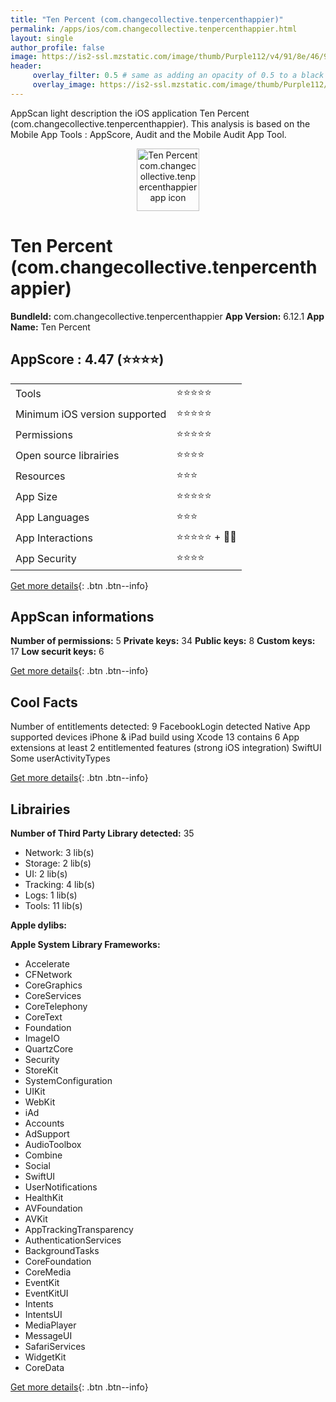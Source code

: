 ```yaml
---
title: "Ten Percent (com.changecollective.tenpercenthappier)"
permalink: /apps/ios/com.changecollective.tenpercenthappier.html
layout: single
author_profile: false
image: https://is2-ssl.mzstatic.com/image/thumb/Purple112/v4/91/8e/46/918e465d-3351-76f5-0321-eb6281ad13cd/AppIcon-0-1x_U007emarketing-0-7-0-P3-85-220.png/512x512bb.jpg
header: 
     overlay_filter: 0.5 # same as adding an opacity of 0.5 to a black background
     overlay_image: https://is2-ssl.mzstatic.com/image/thumb/Purple112/v4/91/8e/46/918e465d-3351-76f5-0321-eb6281ad13cd/AppIcon-0-1x_U007emarketing-0-7-0-P3-85-220.png/512x512bb.jpg
---
```

AppScan light description the iOS application Ten Percent (com.changecollective.tenpercenthappier). This analysis is based on the Mobile App Tools : AppScore, Audit and the Mobile Audit App Tool.

  
  
<div style="text-align: center;"><img src="https://is2-ssl.mzstatic.com/image/thumb/Purple112/v4/91/8e/46/918e465d-3351-76f5-0321-eb6281ad13cd/AppIcon-0-1x_U007emarketing-0-7-0-P3-85-220.png/512x512bb.jpg" width="100" height="100" alt="Ten Percent com.changecollective.tenpercenthappier app icon"></div>  
  
# Ten Percent (com.changecollective.tenpercenthappier)

**BundleId:** com.changecollective.tenpercenthappier
**App Version:** 6.12.1
**App Name:** Ten Percent


## AppScore : 4.47 (⭐️⭐️⭐️⭐️) 

<table>
<tr><td> Tools </td><td> ⭐️⭐️⭐️⭐️⭐️ </td></tr>
<tr><td> Minimum iOS version supported </td><td> ⭐️⭐️⭐️⭐️⭐️ </td></tr>
<tr><td> Permissions </td><td> ⭐️⭐️⭐️⭐️⭐️ </td></tr>
<tr><td> Open source librairies </td><td> ⭐️⭐️⭐️⭐️ </td></tr>
<tr><td> Resources </td><td> ⭐️⭐️⭐️ </td></tr>
<tr><td> App Size </td><td> ⭐️⭐️⭐️⭐️⭐️ </td></tr>
<tr><td> App Languages </td><td> ⭐️⭐️⭐️ </td></tr>
<tr><td> App Interactions </td><td> ⭐️⭐️⭐️⭐️⭐️ + 🌟🌟 </td></tr>
<tr><td> App Security </td><td> ⭐️⭐️⭐️⭐️ </td></tr>
</table>

[Get more details](/pricing.html){: .btn .btn--info}  
  
## AppScan informations 

**Number of permissions:** 5
**Private keys:** 34
**Public keys:** 8
**Custom keys:** 17
**Low securit keys:** 6
  
[Get more details](/pricing.html){: .btn .btn--info}

## Cool Facts

Number of entitlements detected: 9
FacebookLogin detected
Native App
supported devices iPhone & iPad
build using Xcode 13
contains 6 App extensions
at least 2 entitlemented features (strong iOS integration)
SwiftUI
Some userActivityTypes
  
[Get more details](/pricing.html){: .btn .btn--info}

## Librairies 
**Number of Third Party Library detected:** 35
- Network: 3 lib(s)
- Storage: 2 lib(s)
- UI: 2 lib(s)
- Tracking: 4 lib(s)
- Logs: 1 lib(s)
- Tools: 11 lib(s)

**Apple dylibs:**


**Apple System Library Frameworks:**
- Accelerate
- CFNetwork
- CoreGraphics
- CoreServices
- CoreTelephony
- CoreText
- Foundation
- ImageIO
- QuartzCore
- Security
- StoreKit
- SystemConfiguration
- UIKit
- WebKit
- iAd
- Accounts
- AdSupport
- AudioToolbox
- Combine
- Social
- SwiftUI
- UserNotifications
- HealthKit
- AVFoundation
- AVKit
- AppTrackingTransparency
- AuthenticationServices
- BackgroundTasks
- CoreFoundation
- CoreMedia
- EventKit
- EventKitUI
- Intents
- IntentsUI
- MediaPlayer
- MessageUI
- SafariServices
- WidgetKit
- CoreData


  
[Get more details](/pricing.html){: .btn .btn--info}


